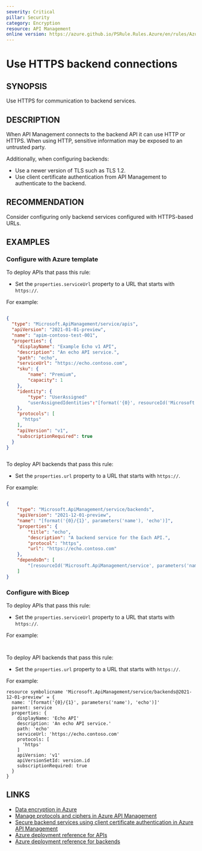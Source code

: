 ```yaml
---
severity: Critical
pillar: Security
category: Encryption
resource: API Management
online version: https://azure.github.io/PSRule.Rules.Azure/en/rules/Azure.APIM.HTTPBackend/
---
```


# Use HTTPS backend connections

## SYNOPSIS

Use HTTPS for communication to backend services.

## DESCRIPTION

When API Management connects to the backend API it can use HTTP or HTTPS.
When using HTTP, sensitive information may be exposed to an untrusted party.

Additionally, when configuring backends:

- Use a newer version of TLS such as TLS 1.2.
- Use client certificate authentication from API Management to authenticate to the backend.

## RECOMMENDATION

Consider configuring only backend services configured with HTTPS-based URLs.

## EXAMPLES

### Configure with Azure template

To deploy APIs that pass this rule:

- Set the `properties.serviceUrl` property to a URL that starts with `https://`.

For example:

```json

{
  "type": "Microsoft.ApiManagement/service/apis",
  "apiVersion": "2021-01-01-preview",
  "name": "apim-contoso-test-001",
  "properties": {
    "displayName": "Example Echo v1 API", 
    "description": "An echo API service.", 
    "path": "echo",
    "serviceUrl": "https://echo.contoso.com",
    "sku": {
        "name": "Premium",
        "capacity": 1
    },
    "identity": {
        "type": "UserAssigned" 
        "userAssignedIdentities":"[format('{0}', resourceId('Microsoft.ManagedIdentity/userAssignedIdentities', 'identityName'))]": {}
    },
    "protocols": [
      "https"  
    ],
    "apiVersion": "v1",
    "subscriptionRequired": true
  }
}



```

To deploy API backends that pass this rule:

- Set the `properties.url` property to a URL that starts with `https://`.

For example:

```json

{
    "type": "Microsoft.ApiManagement/service/backends",
    "apiVersion": "2021-12-01-preview",
    "name": "[format('{0}/{1}', parameters('name'), 'echo')]",
    "properties": {
        "title": "echo",
        "description": "A backend service for the Each API.",
        "protocol": "https",
        "url": "https://echo.contoso.com"
    },
    "dependsOn": [
        "[resourceId('Microsoft.ApiManagement/service', parameters('name'))]"
    ]
}

```

### Configure with Bicep

To deploy APIs that pass this rule:

- Set the `properties.serviceUrl` property to a URL that starts with `https://`.

For example:

```bicep


```

To deploy API backends that pass this rule:

- Set the `properties.url` property to a URL that starts with `https://`.

For example:

```bicep
resource symbolicname 'Microsoft.ApiManagement/service/backends@2021-12-01-preview' = {
  name: '[format('{0}/{1}', parameters('name'), 'echo')]'
  parent: service
  properties: {
    displayName: 'Echo API'
    description: 'An echo API service.'
    path: 'echo'
    serviceUrl: 'https://echo.contoso.com'
    protocols: [
      'https'
    ]
    apiVersion: 'v1'
    apiVersionSetId: version.id
    subscriptionRequired: true
  }
}
```

## LINKS

- [Data encryption in Azure](https://docs.microsoft.com/azure/architecture/framework/security/design-storage-encryption#data-in-transit)
- [Manage protocols and ciphers in Azure API Management](https://docs.microsoft.com/azure/api-management/api-management-howto-manage-protocols-ciphers)
- [Secure backend services using client certificate authentication in Azure API Management](https://docs.microsoft.com/azure/api-management/api-management-howto-mutual-certificates)
- [Azure deployment reference for APIs](https://docs.microsoft.com/azure/templates/microsoft.apimanagement/service/apis)
- [Azure deployment reference for backends](https://docs.microsoft.com/azure/templates/microsoft.apimanagement/service/backends)
